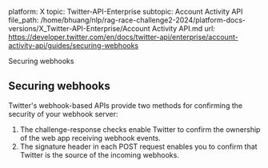 platform: X
topic: Twitter-API-Enterprise
subtopic: Account Activity API
file_path: /home/bhuang/nlp/rag-race-challenge2-2024/platform-docs-versions/X_Twitter-API-Enterprise/Account Activity API.md
url: https://developer.twitter.com/en/docs/twitter-api/enterprise/account-activity-api/guides/securing-webhooks

Securing webhooks

## Securing webhooks

Twitter's webhook-based APIs provide two methods for confirming the security of your webhook server:

1. The challenge-response checks enable Twitter to confirm the ownership of the web app receiving webhook events. 
2. The signature header in each POST request enables you to confirm that Twitter is the source of the incoming webhooks.